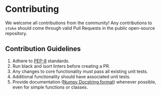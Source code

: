 # Contributing
We welcome all contributions from the community! Any contributions to `stoke` should come through valid Pull Requests 
in the public open-source repository.

## Contribution Guidelines
1. Adhere to [PEP-8](https://www.python.org/dev/peps/pep-0008/) standards.
2. Run black and isort linters before creating a PR.
3. Any changes to core functionality must pass all existing unit tests.
4. Additional functionality should have associated unit tests.
5. Provide documentation ([Numpy Docstring format](https://numpydoc.readthedocs.io/en/latest/format.html#style-guide)) whenever possible, even for simple functions or classes.